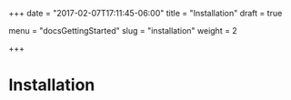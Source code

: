 +++
date = "2017-02-07T17:11:45-06:00"
title = "Installation"
draft = true

menu = "docsGettingStarted"
slug = "installation"
weight = 2

+++


# Installation
